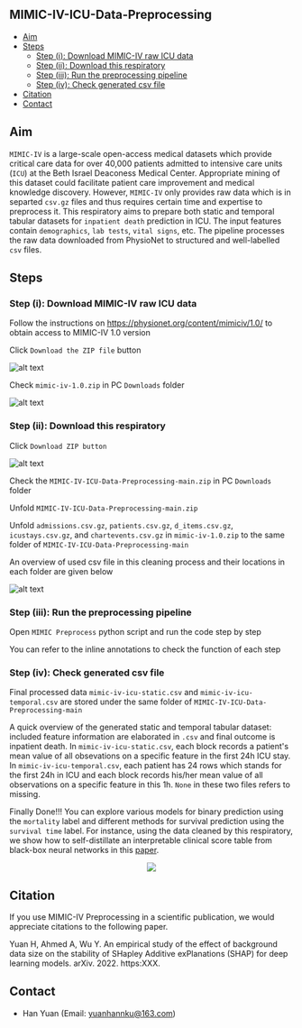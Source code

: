 ## MIMIC-IV-ICU-Data-Preprocessing

- [Aim](#aim)
- [Steps](#steps)
  - [Step (i): Download MIMIC-IV raw ICU data](#step-i-download-mimic-iv-raw-icu-data)
  - [Step (ii): Download this respiratory](#step-ii-download-this-respiratory)
  - [Step (iii): Run the preprocessing pipeline](#step-iii-run-the-preprocessing-pipeline)
  - [Step (iv): Check generated csv file](#step-iv-check-generated-csv-file)
- [Citation](#citation)
- [Contact](#contact)

## Aim
`MIMIC-IV` is a large-scale open-access medical datasets which provide critical care data for over 40,000 patients admitted to intensive care units (`ICU`) at the Beth Israel Deaconess Medical Center. Appropriate mining of this dataset could facilitate patient care improvement and medical knowledge discovery. However, `MIMIC-IV` only provides raw data which is in separted `csv.gz` files and thus requires certain time and expertise to preprocess it. This respiratory aims to prepare both static and temporal tabular datasets for `inpatient death` prediction in ICU. The input features contain `demographics`, `lab tests`, `vital signs`, etc. The pipeline processes the raw data downloaded from PhysioNet to structured and well-labelled `csv` files.

## Steps
### Step (i): Download MIMIC-IV raw ICU data
Follow the instructions on https://physionet.org/content/mimiciv/1.0/ to obtain access to MIMIC-IV 1.0 version

Click `Download the ZIP file` button

![alt text](https://github.com/Han-Yuan-Med/MIMIC-IV-ICU-Data-Preprocessing/blob/main/Picture2.png)

Check `mimic-iv-1.0.zip` in PC `Downloads` folder

![alt text](https://github.com/Han-Yuan-Med/MIMIC-IV-ICU-Data-Preprocessing/blob/main/Picture1.png)

### Step (ii): Download this respiratory
Click `Download ZIP button`

![alt text](https://github.com/Han-Yuan-Med/MIMIC-IV-ICU-Data-Preprocessing/blob/main/Picture2.png)

Check the `MIMIC-IV-ICU-Data-Preprocessing-main.zip` in PC `Downloads` folder

Unfold `MIMIC-IV-ICU-Data-Preprocessing-main.zip`

Unfold `admissions.csv.gz`, `patients.csv.gz`, `d_items.csv.gz`, `icustays.csv.gz`, and `chartevents.csv.gz` in `mimic-iv-1.0.zip` to the same folder of `MIMIC-IV-ICU-Data-Preprocessing-main`

An overview of used csv file in this cleaning process and their locations in each folder are given below

![alt text](https://github.com/Han-Yuan-Med/MIMIC-IV-ICU-Data-Preprocessing/blob/main/MIMIC-IV.png)

### Step (iii): Run the preprocessing pipeline
Open `MIMIC Preprocess` python script and run the code step by step

You can refer to the inline annotations to check the function of each step

### Step (iv): Check generated csv file
Final processed data `mimic-iv-icu-static.csv` and `mimic-iv-icu-temporal.csv` are stored under the same folder of `MIMIC-IV-ICU-Data-Preprocessing-main`

A quick overview of the generated static and temporal tabular dataset: included feature information are elaborated in `.csv` and final outcome is inpatient death. In `mimic-iv-icu-static.csv`, each block records a patient's mean value of all obsevations on a specific feature in the first 24h ICU stay. In `mimic-iv-icu-temporal.csv`, each patient has 24 rows which stands for the first 24h in ICU and each block records his/her mean value of all observations on a specific feature in this 1h. `None` in these two files refers to missing.

Finally Done!!! You can explore various models for binary prediction using the `mortality` label and different methods for survival prediction using the `survival time` label. For instance, using the data cleaned by this respiratory, we show how to self-distillate an interpretable clinical score table from black-box neural networks in this [paper]().


<p align="center">
  <img src="https://github.com/Han-Yuan-Med/MIMIC-IV-ICU-Data-Preprocessing/blob/main/dance-spongebob.gif" />
</p>


## Citation
If you use MIMIC-IV Preprocessing in a scientific publication, we would appreciate citations to the following paper.

Yuan H, Ahmed A, Wu Y. An empirical study of the effect of background data size on the stability of SHapley Additive exPlanations (SHAP) for deep learning models. arXiv. 2022. https:XXX.

## Contact
- Han Yuan (Email: <yuanhannku@163.com>)
